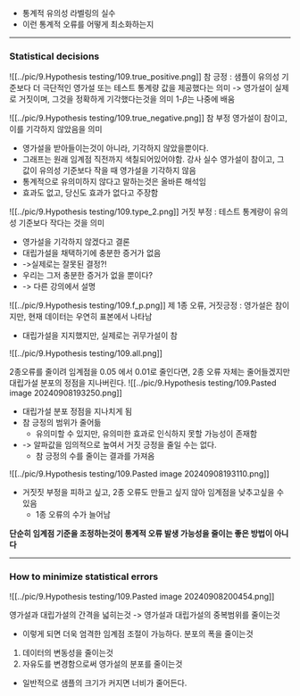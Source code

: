 - 통계적 유의성 라벨링의 실수
- 이런 통계적 오류를 어떻게 최소화하는지
---
### Statistical decisions
![[../pic/9.Hypothesis testing/109.true_positive.png]]
참 긍정 : 샘플이 유의성 기준보다 더 극단적인 영가설 또는 테스트 통계량 값을 제공했다는 의미
-> 영가설이 실제로 거짓이며, 그것을 정확하게 기각했다는것을 의미
1-$\beta$는 나중에 배움

![[../pic/9.Hypothesis testing/109.true_negative.png]]
참 부정
영가설이 참이고, 이를 기각하지 않았음을 의미
- 영가설을 받아들이는것이 아니라, 기각하지 않았을뿐이다.
- 그래프는 원래 임계점 직전까지 색칠되어있어야함. 강사 실수
영가설이 참이고, 그 값이 유의성 기준보다 작을 때 영가설을 기각하지 않음
- 통계적으로 유의미하지 않다고 말하는것은 올바른 해석임
- 효과도 없고, 당신도 효과가 없다고 주장함

![[../pic/9.Hypothesis testing/109.type_2.png]]
거짓 부정 : 테스트 통계량이 유의성 기준보다 작다는 것을 의미
- 영가설을 기각하지 않겠다고 결론
- 대립가설을 채택하기에 충분한 증거가 없음
- ->실제로는 잘못된 결정?!
- 우리는 그저 충분한 증거가 없을 뿐이다?
- -> 다른 강의에서 설명

![[../pic/9.Hypothesis testing/109.f_p.png]]
제 1종 오류, 거짓긍정 : 영가설은 참이지만, 현재 데이터는 우연히 표본에서 나타남
- 대립가설을 지지했지만, 실제로는 귀무가설이 참

![[../pic/9.Hypothesis testing/109.all.png]]

2종오류를 줄이려 임계점을 0.05 에서 0.01로 줄인다면, 2종 오류 자체는 줄어들겠지만 대립가설 분포의 정점을 지나버린다.
![[../pic/9.Hypothesis testing/109.Pasted image 20240908193250.png]]

- 대립가설 분포 정점을 지나치게 됨
- 참 긍정의 범위가 줄어듦
	- 유의미할 수 있지만, 유의미한 효과로 인식하지 못할 가능성이 존재함
- -> 알파값을 임의적으로 높여서 거짓 긍정을 줄일 수는 없다.
	- 참 긍정의 수를 줄이는 결과를 가져옴

![[../pic/9.Hypothesis testing/109.Pasted image 20240908193110.png]]

- 거짓짓 부정을 피하고 싶고, 2종 오류도 만들고 싶지 않아 임계점을 낮추고싶을 수 있음
	- 1종 오류의 수가 늘어남

**단순히 임계점 기준을 조정하는것이 통계적 오류 발생 가능성을 줄이는 좋은 방법이 아니다**


---
### How to minimize statistical errors
![[../pic/9.Hypothesis testing/109.Pasted image 20240908200454.png]]

영가설과 대립가설의 간격을 넓히는것 -> 영가설과 대립가설의 중복범위를 줄이는것
- 이렇게 되면 더욱 엄격한 임계점 조절이 가능하다.
분포의 폭을 줄이는것
1. 데이터의 변동성을 줄이는것
2. 자유도를 변경함으로써 영가설의 분포를 줄이는것
- 일반적으로 샘플의 크기가 커지면 너비가 줄어든다.